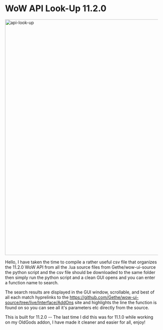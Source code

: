 # WoW API Look-Up 11.2.0  
<img width="1072" height="775" alt="api-look-up" src="https://github.com/user-attachments/assets/6c1fde53-2357-4264-af65-d4bafe120322" />

Hello, I have taken the time to compile a rather useful csv file that organizes the 11.2.0 WoW API from all the .lua source files from Gethe/wow-ui-source
the python script and the csv file should be downloaded to the same folder then simply run the python script and a clean GUI opens and you can enter a function
name to search.

The search results are displayed in the GUI window, scrollable, and best of all each match hyprelinks to the https://github.com/Gethe/wow-ui-source/tree/live/Interface/AddOns
site and highlights the line the function is found on so you can see all it's parameters etc directly from the source. 

This is built for 11.2.0 -- The last time I did this was for 11.1.0 while working on my OldGods addon, I have made it cleaner and easier for all, enjoy!

